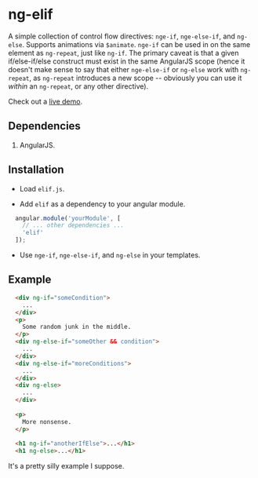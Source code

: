 # ng-elif

A simple collection of control flow directives: `nge-if`, `nge-else-if`, and `ng-else`.
Supports animations via `$animate`. `nge-if` can be used in on the same element as `ng-repeat`,
just like `ng-if`. The primary caveat is that a given if/else-if/else construct
must exist in the same AngularJS scope (hence it doesn't make sense to say that either
`nge-else-if` or `ng-else` work with `ng-repeat`, as `ng-repeat` introduces a new
scope -- obviously you can use it *within* an `ng-repeat`, or any other directive). 

Check out a [live demo](http://plnkr.co/edit/XSPP3jZL8eehu9G750ME?p=preview).

## Dependencies

1. AngularJS.

## Installation

* Load `elif.js`.

* Add `elif` as a dependency to your angular module.

```javascript
  angular.module('yourModule', [
    // ... other dependencies ...
    'elif'
  ]);
```

* Use `nge-if`, `nge-else-if`, and `ng-else` in your templates.

## Example

```html
  <div ng-if="someCondition">
    ...
  </div>
  <p>
    Some random junk in the middle.
  </p>
  <div ng-else-if="someOther && condition">
    ...
  </div>
  <div ng-else-if="moreConditions">
    ...
  </div>
  <div ng-else>
    ...
  </div>
  
  <p>
    More nonsense.
  </p>
  
  <h1 ng-if="anotherIfElse">...</h1>
  <h1 ng-else>...</h1>
```

It's a pretty silly example I suppose.

